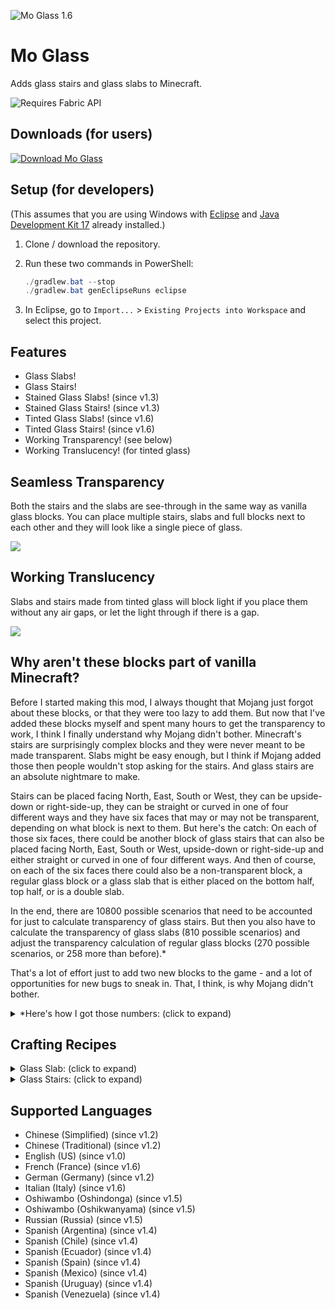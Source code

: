 ![Mo Glass 1.6](https://user-images.githubusercontent.com/10100202/146299553-864f59fb-74a1-4a8a-9214-92febeecf236.jpg)

# Mo Glass

Adds glass stairs and glass slabs to Minecraft.

![Requires Fabric API](https://user-images.githubusercontent.com/10100202/93722968-0aec9180-fb9b-11ea-9983-bc0fc51b47ab.png)

## Downloads (for users)

[![Download Mo Glass](https://user-images.githubusercontent.com/10100202/214880552-859aa2ed-b4bc-4f8d-9ee7-bdd8c7fb33a2.png)](https://www.wurstimperium.net/mo-glass/download/?utm_source=GitHub&utm_medium=Mo+Glass&utm_campaign=README.md&utm_content=Download+Mo+Glass)

## Setup (for developers)

(This assumes that you are using Windows with [Eclipse](https://www.eclipse.org/downloads/) and [Java Development Kit 17](https://adoptium.net/?variant=openjdk17&jvmVariant=hotspot) already installed.)

1. Clone / download the repository.

2. Run these two commands in PowerShell:

   ```powershell
   ./gradlew.bat --stop
   ./gradlew.bat genEclipseRuns eclipse
   ```

3. In Eclipse, go to `Import...` > `Existing Projects into Workspace` and select this project.

## Features

- Glass Slabs!
- Glass Stairs!
- Stained Glass Slabs! (since v1.3)
- Stained Glass Stairs! (since v1.3)
- Tinted Glass Slabs! (since v1.6)
- Tinted Glass Stairs! (since v1.6)
- Working Transparency! (see below)
- Working Translucency! (for tinted glass)

## Seamless Transparency

Both the stairs and the slabs are see-through in the same way as vanilla glass blocks. You can place multiple stairs, slabs and full blocks next to each other and they will look like a single piece of glass.

![](https://user-images.githubusercontent.com/10100202/69958444-821e3f80-150d-11ea-8f89-b241c66a8849.jpg)

## Working Translucency

Slabs and stairs made from tinted glass will block light if you place them without any air gaps, or let the light through if there is a gap.

![](https://user-images.githubusercontent.com/10100202/145865191-04baa767-39f8-445d-8ea1-7e08619bb975.jpg)

## Why aren't these blocks part of vanilla Minecraft?

Before I started making this mod, I always thought that Mojang just forgot about these blocks, or that they were too lazy to add them. But now that I've added these blocks myself and spent many hours to get the transparency to work, I think I finally understand why Mojang didn't bother. Minecraft's stairs are surprisingly complex blocks and they were never meant to be made transparent. Slabs might be easy enough, but I think if Mojang added those then people wouldn't stop asking for the stairs. And glass stairs are an absolute nightmare to make.

Stairs can be placed facing North, East, South or West, they can be upside-down or right-side-up, they can be straight or curved in one of four different ways and they have six faces that may or may not be transparent, depending on what block is next to them. But here's the catch: On each of those six faces, there could be another block of glass stairs that can also be placed facing North, East, South or West, upside-down or right-side-up and either straight or curved in one of four different ways. And then of course, on each of the six faces there could also be a non-transparent block, a regular glass block or a glass slab that is either placed on the bottom half, top half, or is a double slab.

In the end, there are 10800 possible scenarios that need to be accounted for just to calculate transparency of glass stairs. But then you also have to calculate the transparency of glass slabs (810 possible scenarios) and adjust the transparency calculation of regular glass blocks (270 possible scenarios, or 258 more than before).*

That's a lot of effort just to add two new blocks to the game - and a lot of opportunities for new bugs to sneak in. That, I think, is why Mojang didn't bother.

<details>
  <summary>*Here's how I got those numbers: (click to expand)</summary>
  
  possible variations of stairs:
  pvStairs = 4 * 2 * 5 = 40
  
  possible variations of slabs:
  pvSlabs = 3
  
  possible variations of glass blocks:
  pvGlass = 1
  
  possible variations of non-transparent blocks:
  pvBlocks = 1 (because any variations would be ignored when calculating transparency)
  
  possible combinations combined:
  pvAll = pvStairs + pvSlabs + pvGlass + pvBlocks&nbsp;= 40 + 3 + 1 + 1 = 45
  
  possibly transparent faces of a block (including stairs, even though they have more faces):
  f = 6
  
  possible scenarios for transparency of stairs:
  psStairs = pvAll * f * pvStairs = 45 * 6 * 40 = 10800
  
  possible scenarios for transparency of slabs:
  psSlabs = pvAll * f * pvSlabs = 45 * 6 * 3 = 810
  
  possible scenarios for transparency of glass blocks:
  psGlass = pvAll * f * pvGlass = 45 * 6 * 1 = 270
  
  possible scenarios for transparency of glass blocks if glass stairs and slabs don't exist:
  psGlassVanilla = (pvGlass + pvBlocks) * f * pvGlass = (1 + 1) * 6 * 1 = 12&nbsp;
</details>

## Crafting Recipes

<details>
  <summary>Glass Slab: (click to expand)</summary>
  
  ![glass slab crafting recipse](https://user-images.githubusercontent.com/10100202/69957444-5a2ddc80-150b-11ea-8c8c-e2afc5d72fb7.png)  
  ![glass slab stonecutter recipe](https://user-images.githubusercontent.com/10100202/70445670-2a974b00-1a9c-11ea-9a09-46c304cd167b.png)
</details>

<details>
  <summary>Glass Stairs: (click to expand)</summary>
  
  ![glass stairs crafting recipe](https://user-images.githubusercontent.com/10100202/69957446-5bf7a000-150b-11ea-8e61-d189de63333d.png)  
  ![glass stairs stonecutter recipe](https://user-images.githubusercontent.com/10100202/70445677-2c610e80-1a9c-11ea-8e1b-108863b47124.png)
</details>

## Supported Languages

- Chinese (Simplified) (since v1.2)
- Chinese (Traditional) (since v1.2)
- English (US) (since v1.0)
- French (France) (since v1.6)
- German (Germany) (since v1.2)
- Italian (Italy) (since v1.6)
- Oshiwambo (Oshindonga) (since v1.5)
- Oshiwambo (Oshikwanyama) (since v1.5)
- Russian (Russia) (since v1.5)
- Spanish (Argentina) (since v1.4)
- Spanish (Chile) (since v1.4)
- Spanish (Ecuador) (since v1.4)
- Spanish (Spain) (since v1.4)
- Spanish (Mexico) (since v1.4)
- Spanish (Uruguay) (since v1.4)
- Spanish (Venezuela) (since v1.4)

